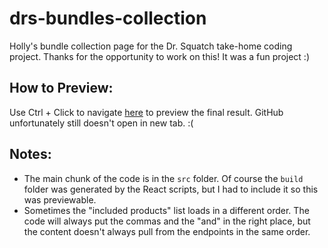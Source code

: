 # drs-bundles-collection
Holly's bundle collection page for the Dr. Squatch take-home coding project. Thanks for the opportunity to work on this! It was a fun project :)

## How to Preview:
Use Ctrl + Click to navigate [here](https://htmlpreview.github.io/?https://github.com/hooleymcknight/drs-bundles-collection/blob/main/build/index.html) to preview the final result. GitHub unfortunately still doesn't open in new tab. :(

## Notes:
- The main chunk of the code is in the `src` folder. Of course the `build` folder was generated by the React scripts, but I had to include it so this was previewable.
- Sometimes the "included products" list loads in a different order. The code will always put the commas and the "and" in the right place, but the content doesn't always pull from the endpoints in the same order.
